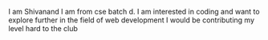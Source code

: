 I am Shivanand  I am from cse batch d. I am interested in coding and want to explore further in the field of web development  I would be contributing my level hard to the club
